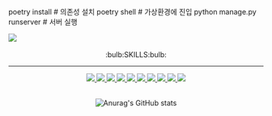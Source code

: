 poetry install             # 의존성 설치
poetry shell               # 가상환경에 진입
python manage.py runserver # 서버 실행

<img src="https://capsule-render.vercel.app/api?type=slice&color=auto&height=300&section=header&text=DongHyeop%20Ko&animation=twinkling&fontSize=70&fontColor=000000&fontAlign=50&fontAlignY=50" />

<div align="center">

<br>
:bulb:SKILLS:bulb:
<br>
<hr>
<a href="https://www.android.com/" target="_blank">
  <img src="https://img.shields.io/badge/Android-3DDC84?style=plastic&logo=Android&logoColor=FFFFFF"/>
  <img src="https://img.shields.io/badge/C-A8B9CC?style=plastic&logo=C&logoColor=FFFFFF"/>
  <img src="https://img.shields.io/badge/C++-00599C?style=plastic&logo=C++&logoColor=FFFFFF"/>
  <img src="https://img.shields.io/badge/Java-004027?style=plastic&logo=Jameson&logoColor=FFFFFF"/>
  <img src="https://img.shields.io/badge/JavaScript-F7DF1E?style=plastic&logo=JavaScript&logoColor=FFFFFF"/>
  <img src="https://img.shields.io/badge/Python-3776AB?style=plastic&logo=Python&logoColor=FFFFFF"/>
  <img src="https://img.shields.io/badge/PHP-777BB4?style=plastic&logo=PHP&logoColor=FFFFFF"/>
  <img src="https://img.shields.io/badge/Node.js-339933?style=plastic&logo=Node.js&logoColor=FFFFFF"/>
  <img src="https://img.shields.io/badge/Linux-FCC624?style=plastic&logo=Linux&logoColor=FFFFFF"/>
  <img src="https://img.shields.io/badge/MySQL-4479A1?style=plastic&logo=MySQL&logoColor=FFFFFF"/>
</a>


<br>
<br>
  
![Anurag's GitHub stats](https://github-readme-stats.vercel.app/api?username=dkdhqt&show_icons=true&theme=radical)
  
</div>



